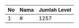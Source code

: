 | No | Nama            | Jumlah Level |
|----|-----------------|--------------|
| 1  | #    |    1257        |
